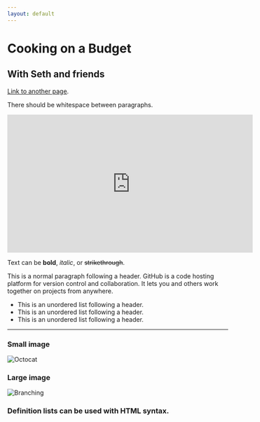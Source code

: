 ```yaml
---
layout: default
---
```


# Cooking on a Budget
## With Seth and friends

[Link to another page](./another-page.html).


There should be whitespace between paragraphs.


<iframe width="560" height="315" src="https://www.youtube.com/embed/wq5D43qAsVg" frameborder="0" allow="autoplay; encrypted-media" allowfullscreen></iframe>


Text can be **bold**, _italic_, or ~~strikethrough~~.


This is a normal paragraph following a header. GitHub is a code hosting platform for version control and collaboration. It lets you and others work together on projects from anywhere.

*   This is an unordered list following a header.
*   This is an unordered list following a header.
*   This is an unordered list following a header.

* * *

### Small image

![Octocat](https://assets-cdn.github.com/images/icons/emoji/octocat.png)

### Large image

![Branching](https://guides.github.com/activities/hello-world/branching.png)


### Definition lists can be used with HTML syntax.

